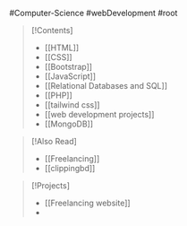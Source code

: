 #Computer-Science #webDevelopment #root 

>[!Contents]
>- [[HTML]]
>- [[CSS]]
>- [[Bootstrap]]
>- [[JavaScript]]
>- [[Relational Databases and SQL]]
>- [[PHP]]
>- [[tailwind css]]
>- [[web development projects]]
>- [[MongoDB]]

>[!Also Read]
>- [[Freelancing]]
>- [[clippingbd]]

>[!Projects]
>- [[Freelancing website]]
>- 
